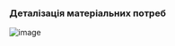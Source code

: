### Деталізація матеріальних потреб
![image](https://user-images.githubusercontent.com/91195065/189324861-32e82f85-e1e9-4e74-b065-38b3bb117103.png)

